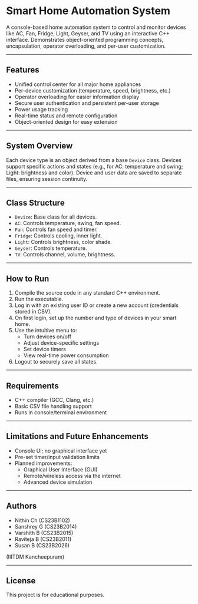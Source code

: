 # Smart Home Automation System

A console-based home automation system to control and monitor devices like AC, Fan, Fridge, Light, Geyser, and TV using an interactive C++ interface. Demonstrates object-oriented programming concepts, encapsulation, operator overloading, and per-user customization.

---

## Features

- Unified control center for all major home appliances  
- Per-device customization (temperature, speed, brightness, etc.)  
- Operator overloading for easier information display  
- Secure user authentication and persistent per-user storage  
- Power usage tracking  
- Real-time status and remote configuration  
- Object-oriented design for easy extension

---

## System Overview

Each device type is an object derived from a base `Device` class. Devices support specific actions and states (e.g., for AC: temperature and swing; Light: brightness and color). Device and user data are saved to separate files, ensuring session continuity.

---

## Class Structure

- `Device`: Base class for all devices.
- `AC`: Controls temperature, swing, fan speed.
- `Fan`: Controls fan speed and timer.
- `Fridge`: Controls cooling, inner light.
- `Light`: Controls brightness, color shade.
- `Geyser`: Controls temperature.
- `TV`: Controls channel, volume, brightness.

---

## How to Run

1. Compile the source code in any standard C++ environment.
2. Run the executable.  
3. Log in with an existing user ID or create a new account (credentials stored in CSV).
4. On first login, set up the number and type of devices in your smart home.
5. Use the intuitive menu to:
    - Turn devices on/off
    - Adjust device-specific settings
    - Set device timers
    - View real-time power consumption
6. Logout to securely save all states.

---

## Requirements

- C++ compiler (GCC, Clang, etc.)
- Basic CSV file handling support
- Runs in console/terminal environment

---

## Limitations and Future Enhancements

- Console UI; no graphical interface yet  
- Pre-set timer/input validation limits  
- Planned improvements:
    - Graphical User Interface (GUI)
    - Remote/wireless access via the internet  
    - Advanced device simulation

---

## Authors

- Nithin Ch (CS23B1102)
- Sanshrey G (CS23B2014)
- Varshith B (CS23B2015)
- Raviteja B (CS23B2011)
- Susan B (CS23B2026)

(IIITDM Kancheepuram)

---

## License

This project is for educational purposes.

